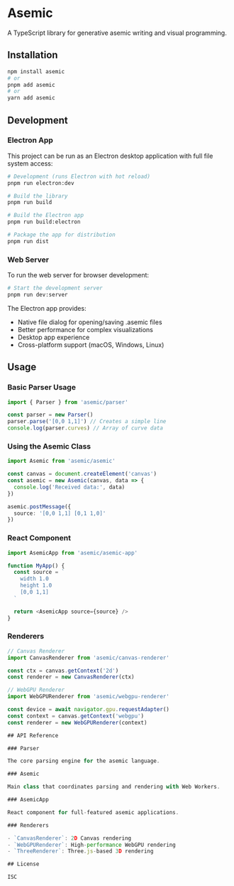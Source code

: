 # Asemic

A TypeScript library for generative asemic writing and visual programming.

## Installation

```bash
npm install asemic
# or
pnpm add asemic
# or
yarn add asemic
```

## Development

### Electron App

This project can be run as an Electron desktop application with full file system access:

```bash
# Development (runs Electron with hot reload)
pnpm run electron:dev

# Build the library
pnpm run build

# Build the Electron app
pnpm run build:electron

# Package the app for distribution
pnpm run dist
```

### Web Server

To run the web server for browser development:

```bash
# Start the development server
pnpm run dev:server
```

The Electron app provides:

- Native file dialog for opening/saving .asemic files
- Better performance for complex visualizations
- Desktop app experience
- Cross-platform support (macOS, Windows, Linux)

## Usage

### Basic Parser Usage

```typescript
import { Parser } from 'asemic/parser'

const parser = new Parser()
parser.parse('[0,0 1,1]') // Creates a simple line
console.log(parser.curves) // Array of curve data
```

### Using the Asemic Class

```typescript
import Asemic from 'asemic/asemic'

const canvas = document.createElement('canvas')
const asemic = new Asemic(canvas, data => {
  console.log('Received data:', data)
})

asemic.postMessage({
  source: '[0,0 1,1] [0,1 1,0]'
})
```

### React Component

```typescript
import AsemicApp from 'asemic/asemic-app'

function MyApp() {
  const source = `
    width 1.0
    height 1.0
    [0,0 1,1]
  `

  return <AsemicApp source={source} />
}
```

### Renderers

```typescript
// Canvas Renderer
import CanvasRenderer from 'asemic/canvas-renderer'

const ctx = canvas.getContext('2d')
const renderer = new CanvasRenderer(ctx)

// WebGPU Renderer
import WebGPURenderer from 'asemic/webgpu-renderer'

const device = await navigator.gpu.requestAdapter()
const context = canvas.getContext('webgpu')
const renderer = new WebGPURenderer(context)

## API Reference

### Parser

The core parsing engine for the asemic language.

### Asemic

Main class that coordinates parsing and rendering with Web Workers.

### AsemicApp

React component for full-featured asemic applications.

### Renderers

- `CanvasRenderer`: 2D Canvas rendering
- `WebGPURenderer`: High-performance WebGPU rendering
- `ThreeRenderer`: Three.js-based 3D rendering

## License

ISC
```
